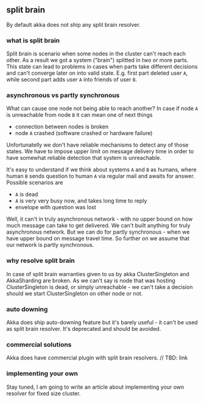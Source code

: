## split brain ##
By default akka does not ship any split brain resolver.

### what is split brain ###
Split brain is scenario when some nodes in the cluster can't reach each other. 
As a result we got a system ("brain") splitted in two or more parts. 
This state can lead to problems in cases when parts take different decisions and can't converge later on into valid state.
E.g. first part deleted user `A`, while second part adds user `A` into friends of user `B`.

### asynchronous vs partly synchronous ###
What can cause one node not being able to reach another? In case if node `A` is unreachable from node `B` it can mean one of next things

- connection between nodes is broken
- node `A` crashed (software crashed or hardware failure)

Unfortunatelly we don't have reliable mechanisms to detect any of those states. 
We have to impose upper limit on message delivery time in order to have somewhat reliable detection that system is unreachable.


It's easy to understand if we think about systems `A` and `B` as humans, where human `B` sends question to human `A` via regular mail and awaits for answer.
Possible scenarios are

- `A` is dead
- `A` is very very busy now, and takes long time to reply
- envelope with question was lost






Well, it can't in truly asynchronous network - with no upper bound on how much message can take to get delivered. We can't built anything for truly asynchronous network.
But we can do for partly synchronous - when we have upper bound on message travel time. So further on we assume that our network is partly synchronous.

### why resolve split brain ###
In case of split brain warranties given to us by akka ClusterSingleton and AkkaSharding are broken.
As we can't say is node that was hosting ClusterSingleton is dead, or simply unreachable - we can't take a decision should we start ClusterSingleton on other node or not.

### auto downing ###
Akka does ship auto-downing feature but it's barely useful - it can't be used as split brain resolver. It's deprecated and should be avoided.

### commercial solutions ###
Akka does have commercial plugin with split brain resolvers. // TBD: link

### implementing your own ###
Stay tuned, I am going to write an article about implementing your own resolver for fixed size cluster.
